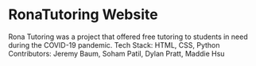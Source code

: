 # RonaTutoring Website
Rona Tutoring was a project that offered free tutoring to students in need during the COVID-19 pandemic. 
Tech Stack: HTML, CSS, Python
Contributors: Jeremy Baum, Soham Patil, Dylan Pratt, Maddie Hsu
